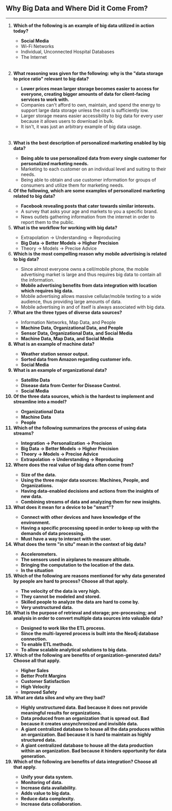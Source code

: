 <h2>Why Big Data and Where Did it Come From?</h2>
<hr>



<ol>
  <li><strong>Which of the following is an example of big data utilized in action today?</strong></li>
  <ul>
    <li><strong>Social Media</strong></li>
    <li>Wi-Fi Networks</li>
    <li>Individual, Unconnected Hospital Databases</li>
    <li>The Internet</li>
  </ul>
  <br>
  <br>
  
   <li><strong>What reasoning was given for the following: why is the "data storage to price ratio" relevant to big data?</strong></li>
  <ul>
    <li><strong>Lower prices mean larger storage becomes easier to access for everyone, creating bigger amounts of data for client-facing services to work with.</strong></li>
    <li>Companies can't afford to own, maintain, and spend the energy to support large data storage unless the cost is sufficiently low.</li>
    <li>Larger storage means easier accessibility to big data for every user because it allows users to download in bulk.</li>
    <li>It isn't, it was just an arbitrary example of big data usage.</li>
  </ul>
  <br>
  <br>
  
  
  
  <li><strong>What is the best description of personalized marketing enabled by big data?</strong></li>
  <ul>
    <li><strong>Being able to use personalized data from every single customer for personalized marketing needs.</strong></li>
    <li>Marketing to each customer on an individual level and suiting to their needs.</li>
    <li>Being able to obtain and use customer information for groups of consumers and utilize them for marketing needs.</li>
  </ul>
  
  


  <li><strong>Of the following, which are some examples of personalized marketing related to big data?</strong></li>
  <ul>
    <li><strong>Facebook revealing posts that cater towards similar interests.</strong></li>
    <li>A survey that asks your age and markets to you a specific brand.</li>
    <li>News outlets gathering information from the internet in order to report them to the public.</li>
  </ul>



  <li><strong>What is the workflow for working with big data?</strong></li>
  <ul>
    <li>Extrapolation -> Understanding -> Reproducing</li>
    <li><strong>Big Data -> Better Models -> Higher Precision</strong></li>
    <li>Theory -> Models -> Precise Advice</li>
  </ul>
  
  
  
  <li><strong>Which is the most compelling reason why mobile advertising is related to big data?</strong></li>
  <ul>
    <li>Since almost everyone owns a cell/mobile phone, the mobile advertising market is large and thus requires big data to contain all the information.</li>
    <li><strong>Mobile advertising benefits from data integration with location which requires big data.</strong></li>
    <li>Mobile advertising allows massive cellular/mobile texting to a wide audience, thus providing large amounts of data.</li>
    <li>Mobile advertising in and of itself is always associated with big data.</li>
  </ul>
  
  
  
  <li><strong>What are the three types of diverse data sources?</strong></li>
  <ul>
    <li>Information Networks, Map Data, and People</li>
    <li><strong>Machine Data, Organizational Data, and People</stroong></li>
    <li>Sensor Data, Organizational Data, and Social Media</li>
    <li>Machine Data, Map Data, and Social Media</li>
  </ul>
  
  
  
  <li><strong>What is an example of machine data?</strong></li>
  <ul>
    <li><strong>Weather station sensor output.</strong></li>
    <li>Sorted data from Amazon regarding customer info.</li>
    <li>Social Media</li>
  </ul>
  
  
  
  <li><strong>What is an example of organizational data?</strong></li>
  <ul>
    <li>Satellite Data</li>
    <li><strong>Disease data from Center for Disease Control.</strong></li>
    <li>Social Media</li>
  </ul>
  
 
 
  <li><strong>Of the three data sources, which is the hardest to implement and streamline into a model?</strong></li>
  <ul>
    <li>Organizational Data</li>
    <li>Machine Data</li>
    <li><strong>People</strong></li>
  </ul>
  
  
  
  <li><strong>Which of the following summarizes the process of using data streams?</strong></li>
  <ul>
    <li><strong>Integration -> Personalization -> Precision</strong></li>
    <li>Big Data -> Better Models -> Higher Precision</li>
    <li>Theory -> Models -> Precise Advice</li>
    <li>Extrapolation -> Understanding -> Reproducing</li>
  </ul>



  
  <li><strong>Where does the real value of big data often come from?</strong></li>
  <ul>
    <li>Size of the data.</li>
    <li>Using the three major data sources: Machines, People, and Organizations.</li>
    <li>Having data-enabled decisions and actions from the insights of new data.</li>
    <li><strong>Combining streams of data and analyzing them for new insights.</strong></li>
  </ul>
  
  
  
  <li><strong>What does it mean for a device to be "smart"?</strong></li>
  <ul>
    <li><strong>Connect with other devices and have knowledge of the environment.</strong></li>
    <li>Having a specific processing speed in order to keep up with the demands of data processing.</li>
    <li>Must have a way to interact with the user.</li>
  </ul>
  
  
  
  <li><strong>What does the term "in situ" mean in the context of big data?</strong></li>
  <ul>
    <li>Accelerometers.</li>
    <li>The sensors used in airplanes to measure altitude.</li>
    <li><strong>Bringing the computation to the location of the data.</strong></li>
    <li>In the situation</li>
  </ul>
  
   
  
  <li><strong>Which of the following are reasons mentioned for why data generated by people are hard to process? Choose all that apply.</strong></li>
  <ul>
    <li><strong>The velocity of the data is very high.</strong></li>
    <li>They cannot be modeled and stored.</li>
    <li><strong>Skilled people to analyze the data are hard to come by.</strong></li>
    <li><strong>Very unstructured data.</strong></li>
  </ul>


  
  <li><strong>What is the purpose of retrieval and storage; pre-processing; and analysis in order to convert multiple data sources into valuable data?</strong></li>
  <ul>
    <li>Designed to work like the ETL process.</li>
    <li>Since the multi-layered process is built into the Neo4j database connection.</li>
    <li>To enable ETL methods.</li>
    <li><strong>To allow scalable analytical solutions to big data.</strong></li>
  </ul>
  
  
  
   <li><strong>Which of the following are benefits of organization-generated data? Choose all that apply.</strong></li>
  <ul>
    <li><strong>Higher Sales</strong></li>
    <li><strong>Better Profit Margins</strong></li>
    <li><strong>Customer Satisfaction</strong></li>
    <li>High Velocity</li>
    <li><strong>Improved Safety</strong></li>
  </ul>



   <li><strong>What are data silos and why are they bad?</strong></li>
  <ul>
    <li>Highly unstructured data. Bad because it does not provide meaningful results for organizations.</li>
    <li><strong>Data produced from an organization that is spread out. Bad because it creates unsynchronized and invisible data.</strong></li>
    <li>A giant centralized database to house all the data produces within an organization. Bad because it is hard to maintain as highly structured data.</li>
    <li><strong>A giant centralized database to house all the data production within an organization. Bad because it hinders opportunity for data generation.</strong></li>
  </ul>
  
  

   <li><strong>Which of the following are benefits of data integration? Choose all that apply.</strong></li>
  <ul>
    <li><strong>Unify your data system.</strong></li>
    <li>Monitoring of data.</li>
    <li><strong>Increase data availability.</strong></li>
    <li><strong>Adds value to big data.</strong></li>
    <li><strong>Reduce data complexity.</strong></li>
    <li><strong>Increase data collaboration.</strong></li>
  </ul>

  
  </ol>
